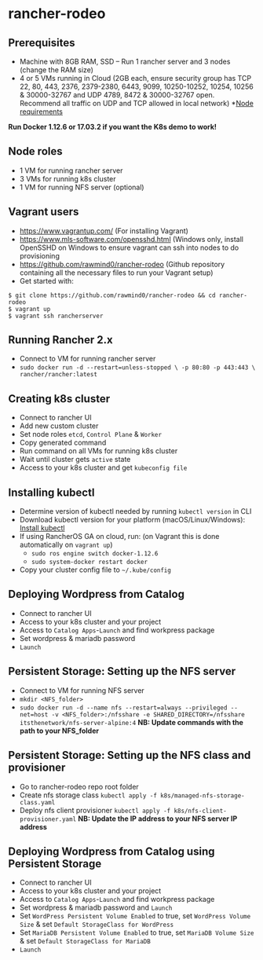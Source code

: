 # rancher-rodeo

## Prerequisites
* Machine with 8GB RAM, SSD – Run 1 rancher server and 3 nodes (change the RAM size)
* 4 or 5 VMs running in Cloud (2GB each, ensure security group has TCP 22, 80, 443, 2376, 2379-2380,  6443, 9099, 10250-10252, 10254, 10256 & 30000-32767 and UDP 4789, 8472 & 30000-32767 open. Recommend all traffic on UDP and TCP allowed in local network)
*[Node requirements](https://rancher.com/docs/rancher/v2.x/en/installation/requirements/)

**Run Docker 1.12.6 or 17.03.2 if you want the K8s demo to work!**

## Node roles
* 1 VM for running rancher server
* 3 VMs for running k8s cluster
* 1 VM for running NFS server (optional)

## Vagrant users
* https://www.vagrantup.com/ (For installing Vagrant)
* https://www.mls-software.com/opensshd.html (Windows only, install OpenSSHD on Windows to ensure vagrant can ssh into nodes to do provisioning
* https://github.com/rawmind0/rancher-rodeo (Github repository containing all the necessary files to run your Vagrant setup)
* Get started with:
```
$ git clone https://github.com/rawmind0/rancher-rodeo && cd rancher-rodeo
$ vagrant up
$ vagrant ssh rancherserver
```

## Running Rancher 2.x
* Connect to VM for running rancher server
* `sudo docker run -d --restart=unless-stopped \
-p 80:80 -p 443:443 \
rancher/rancher:latest`

## Creating k8s cluster
* Connect to rancher UI
* Add new custom cluster 
* Set node roles `etcd`, `Control Plane` & `Worker`
* Copy generated command
* Run command on all VMs for running k8s cluster
* Wait until cluster gets `active` state
* Access to your k8s cluster and get `kubeconfig file`

## Installing kubectl
* Determine version of kubectl needed by running `kubectl version` in CLI
* Download kubectl version for your platform (macOS/Linux/Windows): [Install kubectl](https://kubernetes.io/docs/tasks/tools/install-kubectl/)
* If using RancherOS GA on cloud, run: (on Vagrant this is done automatically on `vagrant up`)
  * `sudo ros engine switch docker-1.12.6`
  * `sudo system-docker restart docker`
* Copy your cluster config file to `~/.kube/config`

## Deploying Wordpress from Catalog
* Connect to rancher UI
* Access to your k8s cluster and your project
* Access to `Catalog Apps`-`Launch` and find workpress package
* Set wordpress & mariadb password 
* `Launch`

## Persistent Storage: Setting up the NFS server
* Connect to VM for running NFS server
* `mkdir <NFS_folder>`
* `sudo docker run -d --name nfs --restart=always --privileged --net=host -v <NFS_folder>:/nfsshare -e SHARED_DIRECTORY=/nfsshare itsthenetwork/nfs-server-alpine:4` 
**NB: Update commands with the path to your NFS_folder**

## Persistent Storage: Setting up the NFS class and provisioner
* Go to rancher-rodeo repo root folder
* Create nfs storage class `kubectl apply -f k8s/managed-nfs-storage-class.yaml`
* Deploy nfs client provisioner `kubectl apply -f k8s/nfs-client-provisioner.yaml` **NB: Update the IP address to your NFS server IP address**

## Deploying Wordpress from Catalog using Persistent Storage
* Connect to rancher UI
* Access to your k8s cluster and your project
* Access to `Catalog Apps`-`Launch` and find workpress package
* Set wordpress & mariadb password and `Launch`
* Set `WordPress Persistent Volume Enabled` to true, set `WordPress Volume Size` & set `Default StorageClass for WordPress`
* Set `MariaDB Persistent Volume Enabled` to true, set `MariaDB Volume Size` & set `Default StorageClass for MariaDB`
* `Launch`

